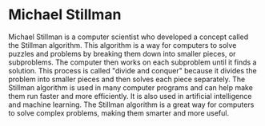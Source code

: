 # Michael Stillman

Michael Stillman is a computer scientist who developed a concept called the Stillman algorithm. This algorithm is a way for computers to solve puzzles and problems by breaking them down into smaller pieces, or subproblems. The computer then works on each subproblem until it finds a solution. This process is called "divide and conquer" because it divides the problem into smaller pieces and then solves each piece separately. The Stillman algorithm is used in many computer programs and can help make them run faster and more efficiently. It is also used in artificial intelligence and machine learning. The Stillman algorithm is a great way for computers to solve complex problems, making them smarter and more useful.
